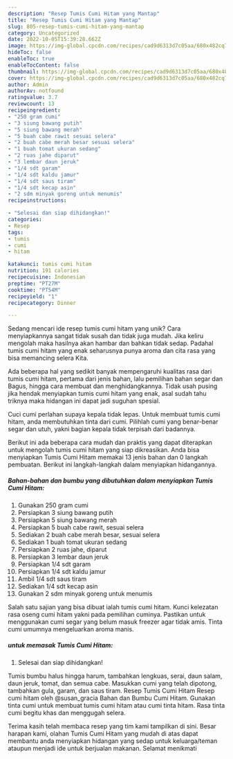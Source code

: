 ```yaml
---
description: "Resep Tumis Cumi Hitam yang Mantap"
title: "Resep Tumis Cumi Hitam yang Mantap"
slug: 805-resep-tumis-cumi-hitam-yang-mantap
category: Uncategorized
date: 2022-10-05T15:39:28.662Z
image: https://img-global.cpcdn.com/recipes/cad9d6313d7c05aa/680x482cq70/tumis-cumi-hitam-foto-resep-utama.jpg
hideToc: false
enableToc: true
enableTocContent: false
thumbnail: https://img-global.cpcdn.com/recipes/cad9d6313d7c05aa/680x482cq70/tumis-cumi-hitam-foto-resep-utama.jpg
cover: https://img-global.cpcdn.com/recipes/cad9d6313d7c05aa/680x482cq70/tumis-cumi-hitam-foto-resep-utama.jpg
author: Admin
authorAv: notfound
ratingvalue: 3.7
reviewcount: 13
recipeingredient:
- "250 gram cumi"
- "3 siung bawang putih"
- "5 siung bawang merah"
- "5 buah cabe rawit sesuai selera"
- "2 buah cabe merah besar sesuai selera"
- "1 buah tomat ukuran sedang"
- "2 ruas jahe diparut"
- "3 lembar daun jeruk"
- "1/4 sdt garam"
- "1/4 sdt kaldu jamur"
- "1/4 sdt saus tiram"
- "1/4 sdt kecap asin"
- "2 sdm minyak goreng untuk menumis"
recipeinstructions:

- "Selesai dan siap dihidangkan!"
categories:
- Resep
tags:
- tumis
- cumi
- hitam

katakunci: tumis cumi hitam 
nutrition: 191 calories
recipecuisine: Indonesian
preptime: "PT27M"
cooktime: "PT54M"
recipeyield: "1"
recipecategory: Dinner

---
```





Sedang mencari ide resep tumis cumi hitam yang unik? Cara menyiapkannya sangat tidak susah dan tidak juga mudah. Jika keliru mengolah maka hasilnya akan hambar dan bahkan tidak sedap. Padahal tumis cumi hitam yang enak seharusnya punya aroma dan cita rasa yang bisa memancing selera Kita.





Ada beberapa hal yang sedikit banyak mempengaruhi kualitas rasa dari tumis cumi hitam, pertama dari jenis bahan, lalu pemilihan bahan segar dan Bagus, hingga cara membuat dan menghidangkannya. Tidak usah pusing jika hendak menyiapkan tumis cumi hitam yang enak,      asal sudah tahu triknya maka hidangan ini dapat jadi suguhan spesial.














Cuci cumi perlahan supaya kepala tidak lepas. Untuk membuat tumis cumi hitam, anda membutuhkan tinta dari cumi. Pilihlah cumi yang benar-benar segar dan utuh, yakni bagian kepala tidak terpisah dari badannya.






Berikut ini ada beberapa cara mudah dan praktis yang dapat diterapkan untuk mengolah tumis cumi hitam yang siap dikreasikan. Anda bisa menyiapkan Tumis Cumi Hitam memakai 13 jenis bahan dan 0 langkah pembuatan. Berikut ini langkah-langkah dalam menyiapkan hidangannya.

<!--inarticleads1-->

##### Bahan-bahan dan bumbu yang dibutuhkan dalam menyiapkan Tumis Cumi Hitam:

1. Gunakan 250 gram cumi
1. Persiapkan 3 siung bawang putih
1. Persiapkan 5 siung bawang merah
1. Persiapkan 5 buah cabe rawit, sesuai selera
1. Sediakan 2 buah cabe merah besar, sesuai selera
1. Sediakan 1 buah tomat ukuran sedang
1. Persiapkan 2 ruas jahe, diparut
1. Persiapkan 3 lembar daun jeruk
1. Persiapkan 1/4 sdt garam
1. Persiapkan 1/4 sdt kaldu jamur
1. Ambil 1/4 sdt saus tiram
1. Sediakan 1/4 sdt kecap asin
1. Gunakan 2 sdm minyak goreng untuk menumis


Salah satu sajian yang bisa dibuat ialah tumis cumi hitam. Kunci kelezatan rasa oseng cumi hitam yakni pada pemilihan cuminya. Pastikan untuk menggunakan cumi segar yang belum masuk freezer agar tidak amis. Tinta cumi umumnya mengeluarkan aroma manis. 

<!--inarticleads2-->

#####  untuk memasak Tumis Cumi Hitam:


1. Selesai dan siap dihidangkan!

Tumis bumbu halus hingga harum, tambahkan lengkuas, serai, daun salam, daun jeruk, tomat, dan semua cabe. Masukkan cumi yang telah dipotong, tambahkan gula, garam, dan saus tiram. Resep Tumis Cumi Hitam Resep cumi hitam oleh @susan_gracia Bahan dan Bumbu Cumi Hitam. Gunakan tinta cumi untuk membuat tumis cumi hitam atau cumi tinta hitam. Rasa tinta cumi begitu khas dan menggugah selera. 

Terima kasih telah membaca resep yang tim kami tampilkan di sini. Besar harapan kami, olahan Tumis Cumi Hitam yang mudah di atas dapat membantu anda menyiapkan hidangan yang sedap untuk keluarga/teman ataupun menjadi ide untuk berjualan makanan. Selamat menikmati

